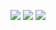 <p align="center" style="max-width: 100%;">
  <a href="https://sun5066.github.io"><img src="https://img.shields.io/badge/Blog-Sun%20Blog-red"/></a>
  <a href="#"><img src="https://img.shields.io/badge/Company-YEOBOYA-pink"/></a>
  <a href="https://open.kakao.com/o/slQYymce"><img src="https://img.shields.io/badge/Contact%20Us-KAKAO-yellow"/></a>
</p>

